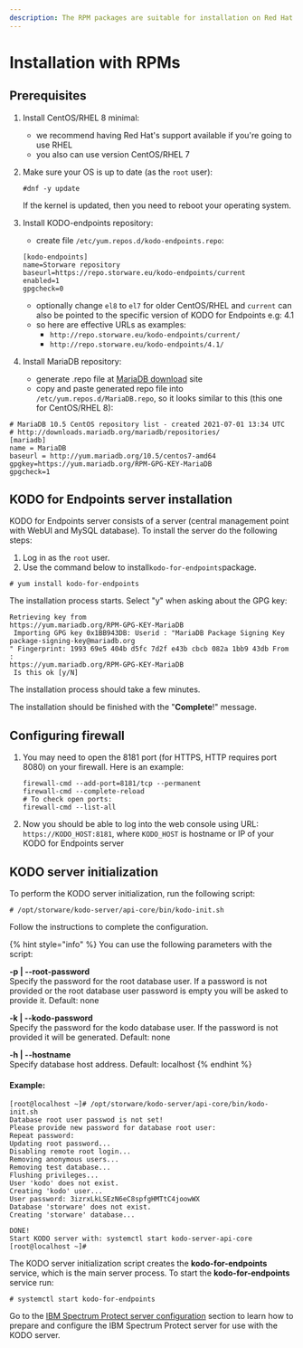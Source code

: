 ```yaml
---
description: The RPM packages are suitable for installation on Red Hat and CentOS.
---
```


# Installation with RPMs

## Prerequisites

1. Install CentOS/RHEL 8 minimal:
   * we recommend having Red Hat's support available if you're going to use RHEL
   * you also can use version CentOS/RHEL 7
2. Make sure your OS is up to date \(as the `root` user\):

   ```text
   #dnf -y update
   ```

   If the kernel is updated, then you need to reboot your operating system.

3. Install KODO-endpoints  repository:

   * create file `/etc/yum.repos.d/kodo-endpoints.repo`:

   ```text
   [kodo-endpoints]
   name=Storware repository
   baseurl=https://repo.storware.eu/kodo-endpoints/current
   enabled=1
   gpgcheck=0
   ```

   * optionally change `el8` to `el7` for older CentOS/RHEL and `current` can also be pointed to the specific version of KODO for Endpoints e.g: 4.1
   * so here are effective URLs as examples: 
     * `http://repo.storware.eu/kodo-endpoints/current/`
     * `http://repo.storware.eu/kodo-endpoints/4.1/`

4. Install MariaDB repository:
   * generate .repo file at [MariaDB download](https://downloads.mariadb.org/mariadb/repositories) site
   * copy and paste generated repo file into `/etc/yum.repos.d/MariaDB.repo`, so it looks similar to this \(this one for CentOS/RHEL 8\):

```text
# MariaDB 10.5 CentOS repository list - created 2021-07-01 13:34 UTC
# http://downloads.mariadb.org/mariadb/repositories/
[mariadb]
name = MariaDB
baseurl = http://yum.mariadb.org/10.5/centos7-amd64
gpgkey=https://yum.mariadb.org/RPM-GPG-KEY-MariaDB
gpgcheck=1
```

## KODO for Endpoints server installation

KODO for Endpoints server consists of a server \(central management point with WebUI and MySQL database\). To install the server do the following steps:

1. Log in as the `root` user.
2. Use the command below to install`kodo-for-endpoints`package.

```text
# yum install kodo-for-endpoints        
```

The installation process starts. Select "y" when asking about the GPG key:

```text
Retrieving key from 
https://yum.mariadb.org/RPM-GPG-KEY-MariaDB
 Importing GPG key 0x1BB943DB: Userid : "MariaDB Package Signing Key 
package-signing-key@mariadb.org
" Fingerprint: 1993 69e5 404b d5fc 7d2f e43b cbcb 082a 1bb9 43db From : 
https://yum.mariadb.org/RPM-GPG-KEY-MariaDB
 Is this ok [y/N]
```

The installation process should take a few minutes. 

The installation should be finished with the "**Complete**!" message.

## Configuring firewall

1. You may need to open the 8181 port \(for HTTPS, HTTP requires port 8080\) on your firewall. Here is an example:

   ```text
   firewall-cmd --add-port=8181/tcp --permanent
   firewall-cmd --complete-reload
   # To check open ports:
   firewall-cmd --list-all
   ```

2. Now you should be able to log into the web console using URL: `https://KODO_HOST:8181`, where `KODO_HOST` is hostname or IP of your KODO for Endpoints server

## KODO server initialization 

To perform the KODO server initialization, run the following script:

```text
# /opt/storware/kodo-server/api-core/bin/kodo-init.sh
```

Follow the instructions to complete the configuration.

{% hint style="info" %}
You can use the following parameters with the script:

**-p \| --root-password**  
Specify the password for the root database user. If a password is not provided or the root database user password is empty you will be asked to provide it. Default: none

**-k \| --kodo-password**  
Specify the password for the kodo database user. If the password is not provided it will be generated. Default: none

**-h \| --hostname**  
Specify database host address. Default: localhost
{% endhint %}

#### Example:

```text
[root@localhost ~]# /opt/storware/kodo-server/api-core/bin/kodo-init.sh 
Database root user passwod is not set!
Please provide new password for database root user: 
Repeat password: 
Updating root password...
Disabling remote root login...
Removing anonymous users...
Removing test database...
Flushing privileges...
User 'kodo' does not exist.
Creating 'kodo' user...
User password: 3izrxLkLSEzN6eC8spfgHMTtC4joowWX
Database 'storware' does not exist.
Creating 'storware' database...

DONE!
Start KODO server with: systemctl start kodo-server-api-core
[root@localhost ~]#
```

The KODO server initialization script creates the **kodo-for-endpoints** service, which is the main server process. To start the **kodo-for-endpoints** service run:

```text
# systemctl start kodo-for-endpoints
```

Go to the [IBM Spectrum Protect server configuration](spectrum-protect-tsm-configuration.md) section to learn how to prepare and configure the IBM Spectrum Protect server for use with the KODO server.

